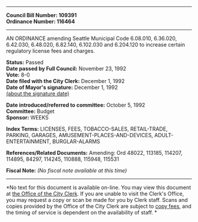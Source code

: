 * * * * *  
  
**Council Bill Number: [](#h0)[](#h2)109391**   
**Ordinance Number: 116464**  
  
* * * * *  
  
AN ORDINANCE amending Seattle Municipal Code 6.08.010, 6.36.020, 6.42.030, 6.48.020, 6.82.140, 6.102.030 and 6.204.120 to increase certain regulatory license fees and charges.  
  
**Status:** Passed   
**Date passed by Full Council:** November 23, 1992   
**Vote:** 8-0   
**Date filed with the City Clerk:** December 1, 1992   
**Date of Mayor's signature:** December 1, 1992   
[(about the signature date)](/~public/approvaldate.htm)   
  
  
**Date introduced/referred to committee:** October 5, 1992   
**Committee:** Budget   
**Sponsor:** WEEKS   
  
**Index Terms:** LICENSES, FEES, TOBACCO-SALES, RETAIL-TRADE, PARKING, GARAGES, AMUSEMENT-PLACES-AND-DEVICES, ADULT-ENTERTAINMENT, BURGLAR-ALARMS  
  
**References/Related Documents:** Amending: Ord 48022, 113185, 114207, 114895, 84297, 114245, 110888, 115948, 115531  
  
**Fiscal Note:** *(No fiscal note available at this time)*  
  
* * * * *  
  
*No text for this document is available on-line. You may view this document at [the Office of the City Clerk](http://www.seattle.gov/leg/clerk/contactUs.htm). If you are unable to visit the Clerk's Office, you may request a copy or scan be made for you by Clerk staff. Scans and copies provided by the Office of the City Clerk are subject to [copy fees](http://clerk.seattle.gov/~public/clerkfees.htm), and the timing of service is dependent on the availability of staff. *  
  
  
